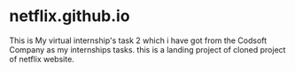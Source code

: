 # netflix.github.io
This is My virtual internship's task 2 which i have got from the Codsoft Company as my internships tasks.
this is a landing project of cloned project of netflix website.
